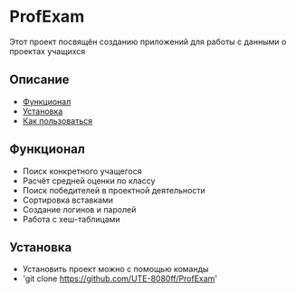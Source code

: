# ProfExam
Этот проект посвящён созданию приложений для работы с данными о проектах учащихся

## Описание
- [Функционал](#функционал)
- [Установка](#установка)
- [Как пользоваться](#как-пользоваться)

## Функционал
- Поиск конкретного учащегося
- Расчёт средней оценки по классу
- Поиск победителей в проектной деятельности
- Сортировка вставками
- Создание логинов и паролей
- Работа с хеш-таблицами

## Установка
- Установить проект можно с помощью команды
- 'git clone https://github.com/UTE-8080ff/ProfExam'
